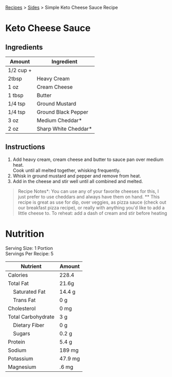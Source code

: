 [Recipes](..) > [Sides](.) > Simple Keto Cheese Sauce Recipe

# Keto Cheese Sauce

## Ingredients

| Amount   | Ingredient                              |
|----------|-----------------------------------------|
| 1/2 cup +
 2tbsp     | Heavy Cream                             |
| 1 oz     | Cream Cheese                            |
| 1 tbsp   | Butter                                  |
| 1/4 tsp  | Ground Mustard                          |
| 1/4 tsp  | Ground Black Pepper                     |
| 3 oz     | Medium Cheddar*                         |
| 2 oz     | Sharp White Cheddar*                    |

## Instructions
1. Add heavy cream, cream cheese and butter to sauce pan over medium heat.  
Cook until all melted together, whisking frequently.
2. Whisk in ground mustard and pepper and remove from heat.  
3. Add in the cheese and stir well until all combined and melted.

> Recipe Notes*: You can use any of your favorite cheeses for this, I just
prefer to use cheddars and always have them on hand.
** This recipe is great as use for dip, over veggies, as pizza sauce (check out
 our breakfast pizza recipe), or really with anything  you'd like to add a
 little cheese to.
To reheat: add a dash of cream and stir before heating

# Nutrition

Serving Size: 1 Portion  
Servings Per Recipe: 5

| Nutrient            | Amount     |
|---------------------|------------|
| Calories            | 228.4      |
| Total Fat           | 21.6g      |
| &emsp;Saturated Fat | 14.4 g     |
| &emsp;Trans Fat     | 0 g        |
| Cholesterol         | 0 mg       |
| Total Carbohydrate  | 3 g        |
| &emsp;Dietary Fiber | 0 g        |
| &emsp;Sugars        | 0.2 g      |
| Protein             | 5.4 g      |
| Sodium              | 189 mg     |
| Potassium           | 47.9 mg    |
| Magnesium           | .6 mg      |
